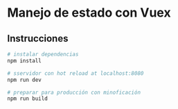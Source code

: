 # Manejo de estado con Vuex


## Instrucciones

``` bash
# instalar dependencias
npm install

# sservidor con hot reload at localhost:8080
npm run dev

# preparar para producción con minoficación
npm run build



